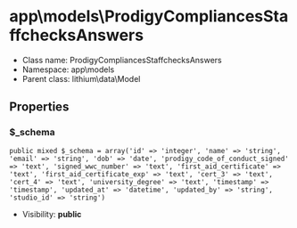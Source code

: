 app\models\ProdigyCompliancesStaffchecksAnswers
===============






* Class name: ProdigyCompliancesStaffchecksAnswers
* Namespace: app\models
* Parent class: lithium\data\Model





Properties
----------


### $_schema

    public mixed $_schema = array('id' => 'integer', 'name' => 'string', 'email' => 'string', 'dob' => 'date', 'prodigy_code_of_conduct_signed' => 'text', 'signed_wwc_number' => 'text', 'first_aid_certificate' => 'text', 'first_aid_certificate_exp' => 'text', 'cert_3' => 'text', 'cert_4' => 'text', 'university_degree' => 'text', 'timestamp' => 'timestamp', 'updated_at' => 'datetime', 'updated_by' => 'string', 'studio_id' => 'string')





* Visibility: **public**



